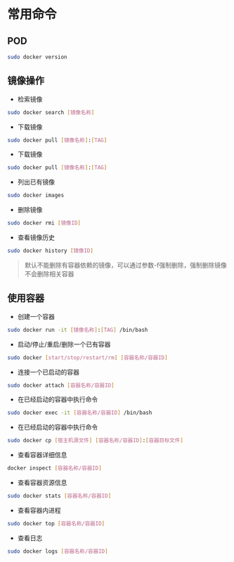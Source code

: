 # 常用命令
   
## POD

``` bash
sudo docker version
```

## 镜像操作

* 检索镜像
``` bash
sudo docker search [镜像名称]
``` 
* 下载镜像
``` bash
sudo docker pull [镜像名称]:[TAG]
``` 
* 下载镜像
``` bash
sudo docker pull [镜像名称]:[TAG]
``` 
* 列出已有镜像
``` bash
sudo docker images
```
* 删除镜像
``` bash
sudo docker rmi [镜像ID]
```
* 查看镜像历史
``` bash
sudo docker history [镜像ID]
```
> 默认不能删除有容器依赖的镜像，可以通过参数-f强制删除，强制删除镜像不会删除相关容器

## 使用容器

* 创建一个容器
``` bash
sudo docker run -it [镜像名称]:[TAG] /bin/bash
```
* 启动/停止/重启/删除一个已有容器
``` bash
sudo docker [start/stop/restart/rm] [容器名称/容器ID]
```
* 连接一个已启动的容器
``` bash
sudo docker attach [容器名称/容器ID]
```
* 在已经启动的容器中执行命令
``` bash
sudo docker exec -it [容器名称/容器ID] /bin/bash
```
* 在已经启动的容器中执行命令
``` bash
sudo docker cp [宿主机源文件] [容器名称/容器ID]:[容器目标文件]
```
* 查看容器详细信息
``` bash
docker inspect [容器名称/容器ID]
```
* 查看容器资源信息
``` bash
sudo docker stats [容器名称/容器ID]
```
* 查看容器内进程
``` bash
sudo docker top [容器名称/容器ID]
```
* 查看日志
``` bash
sudo docker logs [容器名称/容器ID]
```
